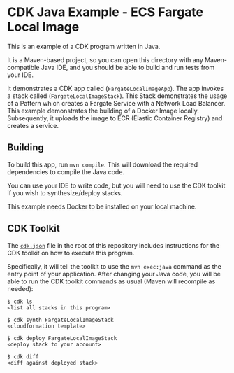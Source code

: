 
# CDK Java Example - ECS Fargate Local Image

This is an example of a CDK program written in Java.

It is a Maven-based project, so you can open this directory with any Maven-compatible Java IDE, and you should be able to build and run tests from your IDE.

It demonstrates a CDK app called (`FargateLocalImageApp`). The app invokes a stack called (`FargateLocalImageStack`). This Stack demonstrates the usage of a Pattern which creates a Fargate Service with a Network Load Balancer. This example demonstrates the building of a Docker Image locally. Subsequently, it uploads the image to ECR (Elastic Container Registry) and creates a service. 

## Building

To build this app, run `mvn compile`. This will download the required dependencies to compile the Java code.

You can use your IDE to write code, but you will need to use the CDK toolkit if you wish to synthesize/deploy stacks.

This example needs Docker to be installed on your local machine. 

## CDK Toolkit

The [`cdk.json`](./cdk.json) file in the root of this repository includes
instructions for the CDK toolkit on how to execute this program.

Specifically, it will tell the toolkit to use the `mvn exec:java` command as the entry point of your application. After changing your Java code, you will be able
to run the CDK toolkit commands as usual (Maven will recompile as needed):

    $ cdk ls
    <list all stacks in this program>

    $ cdk synth FargateLocalImageStack
    <cloudformation template>

    $ cdk deploy FargateLocalImageStack
    <deploy stack to your account>

    $ cdk diff
    <diff against deployed stack>